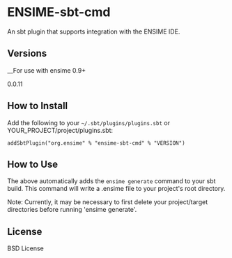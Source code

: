 # ENSIME-sbt-cmd 
An sbt plugin that supports integration with the ENSIME IDE.


## Versions

__For use with ensime 0.9+

0.0.11


## How to Install
Add the following to your `~/.sbt/plugins/plugins.sbt` or YOUR_PROJECT/project/plugins.sbt:

    addSbtPlugin("org.ensime" % "ensime-sbt-cmd" % "VERSION")

## How to Use
The above automatically adds the `ensime generate` command to your sbt build. This command will write a .ensime file to your project's root directory.

Note: Currently, it may be necessary to first delete your project/target directories before running 'ensime generate'.

## License
BSD License

